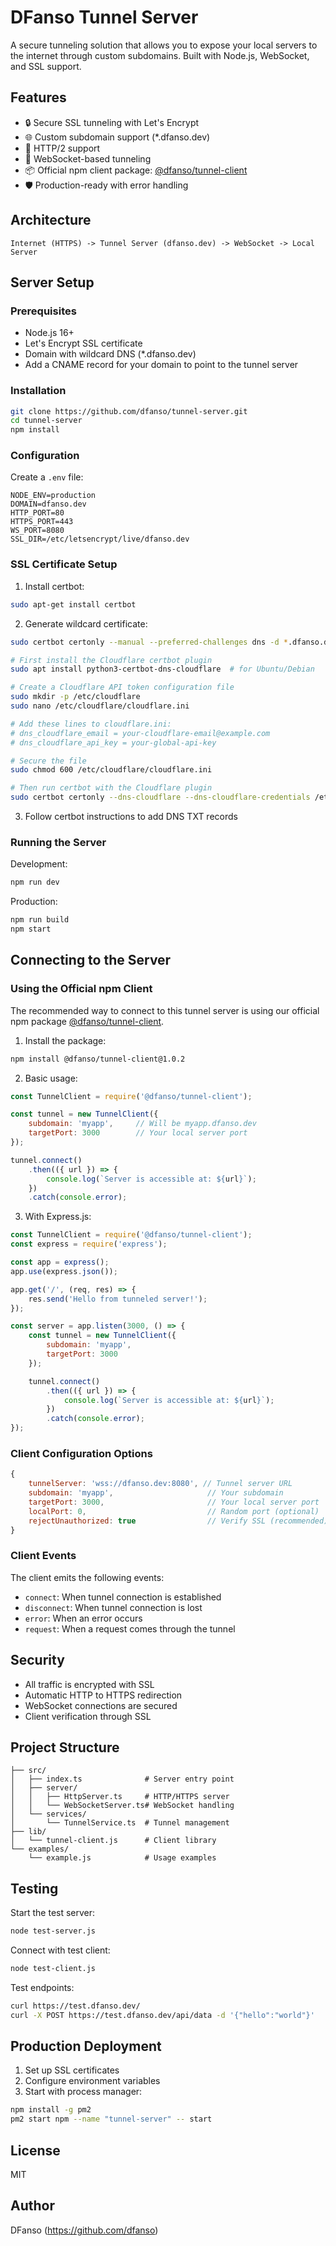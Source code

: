 # DFanso Tunnel Server

A secure tunneling solution that allows you to expose your local servers to the internet through custom subdomains. Built with Node.js, WebSocket, and SSL support.

## Features

- 🔒 Secure SSL tunneling with Let's Encrypt
- 🌐 Custom subdomain support (*.dfanso.dev)
- 🚀 HTTP/2 support
- 🔄 WebSocket-based tunneling
- 📦 Official npm client package: [@dfanso/tunnel-client](https://www.npmjs.com/package/@dfanso/tunnel-client)
- 🛡️ Production-ready with error handling

## Architecture

```
Internet (HTTPS) -> Tunnel Server (dfanso.dev) -> WebSocket -> Local Server
```

## Server Setup

### Prerequisites

- Node.js 16+
- Let's Encrypt SSL certificate
- Domain with wildcard DNS (*.dfanso.dev)
- Add a CNAME record for your domain to point to the tunnel server 

### Installation

```bash
git clone https://github.com/dfanso/tunnel-server.git
cd tunnel-server
npm install
```

### Configuration

Create a `.env` file:

```env
NODE_ENV=production
DOMAIN=dfanso.dev
HTTP_PORT=80
HTTPS_PORT=443
WS_PORT=8080
SSL_DIR=/etc/letsencrypt/live/dfanso.dev
```

### SSL Certificate Setup

1. Install certbot:
```bash
sudo apt-get install certbot
```

2. Generate wildcard certificate:
```bash
sudo certbot certonly --manual --preferred-challenges dns -d *.dfanso.dev -d dfanso.dev
```


```bash
# First install the Cloudflare certbot plugin
sudo apt install python3-certbot-dns-cloudflare  # for Ubuntu/Debian

# Create a Cloudflare API token configuration file
sudo mkdir -p /etc/cloudflare
sudo nano /etc/cloudflare/cloudflare.ini

# Add these lines to cloudflare.ini:
# dns_cloudflare_email = your-cloudflare-email@example.com
# dns_cloudflare_api_key = your-global-api-key

# Secure the file
sudo chmod 600 /etc/cloudflare/cloudflare.ini

# Then run certbot with the Cloudflare plugin
sudo certbot certonly --dns-cloudflare --dns-cloudflare-credentials /etc/cloudflare/cloudflare.ini -d *.dfanso.dev -d dfanso.dev
```

3. Follow certbot instructions to add DNS TXT records

### Running the Server

Development:
```bash
npm run dev
```

Production:
```bash
npm run build
npm start
```

## Connecting to the Server

### Using the Official npm Client

The recommended way to connect to this tunnel server is using our official npm package [@dfanso/tunnel-client](https://www.npmjs.com/package/@dfanso/tunnel-client).

1. Install the package:
```bash
npm install @dfanso/tunnel-client@1.0.2
```

2. Basic usage:
```javascript
const TunnelClient = require('@dfanso/tunnel-client');

const tunnel = new TunnelClient({
    subdomain: 'myapp',     // Will be myapp.dfanso.dev
    targetPort: 3000        // Your local server port
});

tunnel.connect()
    .then(({ url }) => {
        console.log(`Server is accessible at: ${url}`);
    })
    .catch(console.error);
```

3. With Express.js:
```javascript
const TunnelClient = require('@dfanso/tunnel-client');
const express = require('express');

const app = express();
app.use(express.json());

app.get('/', (req, res) => {
    res.send('Hello from tunneled server!');
});

const server = app.listen(3000, () => {
    const tunnel = new TunnelClient({
        subdomain: 'myapp',
        targetPort: 3000
    });

    tunnel.connect()
        .then(({ url }) => {
            console.log(`Server is accessible at: ${url}`);
        })
        .catch(console.error);
});
```

### Client Configuration Options

```javascript
{
    tunnelServer: 'wss://dfanso.dev:8080', // Tunnel server URL
    subdomain: 'myapp',                     // Your subdomain
    targetPort: 3000,                       // Your local server port
    localPort: 0,                           // Random port (optional)
    rejectUnauthorized: true                // Verify SSL (recommended)
}
```

### Client Events

The client emits the following events:
- `connect`: When tunnel connection is established
- `disconnect`: When tunnel connection is lost
- `error`: When an error occurs
- `request`: When a request comes through the tunnel

## Security

- All traffic is encrypted with SSL
- Automatic HTTP to HTTPS redirection
- WebSocket connections are secured
- Client verification through SSL

## Project Structure

```
├── src/
│   ├── index.ts              # Server entry point
│   ├── server/
│   │   ├── HttpServer.ts     # HTTP/HTTPS server
│   │   └── WebSocketServer.ts# WebSocket handling
│   └── services/
│       └── TunnelService.ts  # Tunnel management
├── lib/
│   └── tunnel-client.js      # Client library
└── examples/
    └── example.js            # Usage examples
```

## Testing

Start the test server:
```bash
node test-server.js
```

Connect with test client:
```bash
node test-client.js
```

Test endpoints:
```bash
curl https://test.dfanso.dev/
curl -X POST https://test.dfanso.dev/api/data -d '{"hello":"world"}'
```

## Production Deployment

1. Set up SSL certificates
2. Configure environment variables
3. Start with process manager:
```bash
npm install -g pm2
pm2 start npm --name "tunnel-server" -- start
```

## License

MIT

## Author

DFanso (https://github.com/dfanso)
